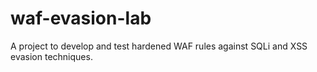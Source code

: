 # waf-evasion-lab
A project to develop and test hardened WAF rules against SQLi and XSS evasion techniques.
